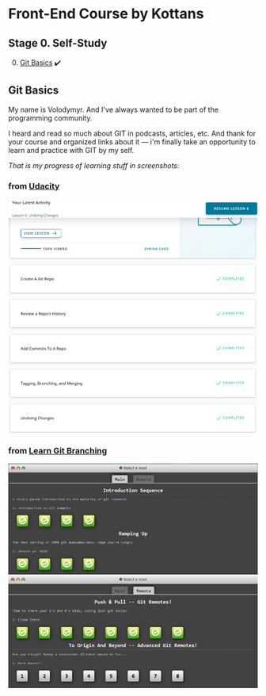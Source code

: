 # Front-End Course by Kottans

## Stage 0. Self-Study

0. [Git Basics](#git_basics) :heavy_check_mark:


## <a name="git_basics">Git Basics</a>

My name is Volodymyr. And I've always wanted to be part of the programming community.

I heard and read so much about GIT in podcasts, articles, etc. And thank for your course and organized links about it — i'm finally take an opportunity to learn and practice with GIT by my self.

_That is my progress of learning stuff in screenshots:_
### from [Udacity](https://www.udacity.com/course/version-control-with-git--ud123)
![Version Control with Git by Udacity](screenshots/00_git_basics/udacity_01.png)

### from [Learn Git Branching](https://learngitbranching.js.org/)
![Learn Git Branching](screenshots/00_git_basics/learngitbranching_01.png)
![Learn Git Branching](screenshots/00_git_basics/learngitbranching_02.png)
